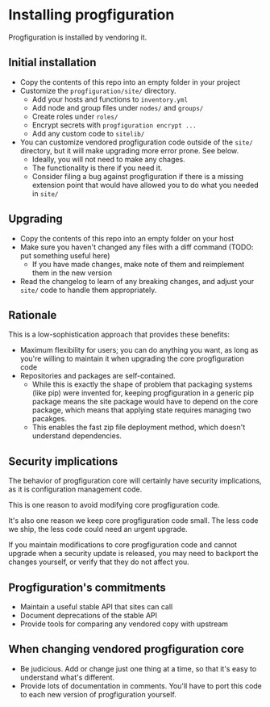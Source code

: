 # Installing progfiguration

Progfiguration is installed by vendoring it.

## Initial installation

* Copy the contents of this repo into an empty folder in your project
* Customize the `progfiguration/site/` directory.
    * Add your hosts and functions to `inventory.yml`
    * Add node and group files under `nodes/` and `groups/`
    * Create roles under `roles/`
    * Encrypt secrets with `progfiguration encrypt ...`
    * Add any custom code to `sitelib/`
* You can customize vendored progfiguration code outside of the `site/` directory,
  but it will make upgrading more error prone.
  See below.
    * Ideally, you will not need to make any chages.
    * The functionality is there if you need it.
    * Consider filing a bug against progfiguration if there is a missing extension point that would have allowed you to do what you needed in `site/`

## Upgrading

* Copy the contents of this repo into an empty folder on your host
* Make sure you haven't changed any files with a diff command (TODO: put something useful here)
    * If you have made changes, make note of them and reimplement them in the new version
* Read the changelog to learn of any breaking changes,
  and adjust your `site/` code to handle them appropriately.

## Rationale

This is a low-sophistication approach that provides these benefits:

* Maximum flexibility for users;
  you can do anything you want,
  as long as you're willing to maintain it when upgrading the core progfiguration code
* Repositories and packages are self-contained.
  * While this is exactly the shape of problem that packaging systems (like pip) were invented for,
    keeping progfiguration in a generic pip package
    means the site package would have to depend on the core package,
    which means that applying state requires managing two pacakges.
  * This enables the fast zip file deployment method,
    which doesn't understand dependencies.

## Security implications

The behavior of progfiguration core will certainly have security implications,
as it is configuration management code.

This is one reason to avoid modifying core progfiguration code.

It's also one reason we keep core progfiguration code small.
The less code we ship, the less code could need an urgent upgrade.

If you maintain modifications to core progfiguration code
and cannot upgrade when a security update is released,
you may need to backport the changes yourself,
or verify that they do not affect you.

## Progfiguration's commitments

* Maintain a useful stable API that sites can call
* Document deprecations of the stable API
* Provide tools for comparing any vendored copy with upstream

## When changing vendored progfiguration core

* Be judicious.
  Add or change just one thing at a time,
  so that it's easy to understand what's different.
* Provide lots of documentation in comments.
  You'll have to port this code to each new version of progfiguration yourself.
